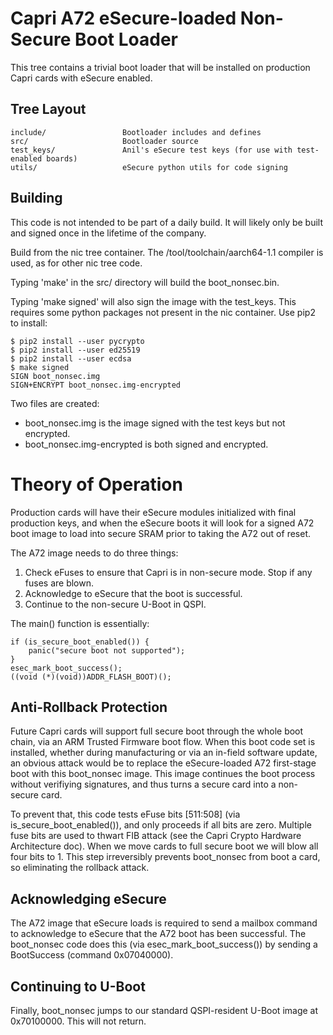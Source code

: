 # Capri A72 eSecure-loaded Non-Secure Boot Loader
This tree contains a trivial boot loader that will be installed on production Capri cards with eSecure enabled.

## Tree Layout
    include/                 Bootloader includes and defines
    src/                     Bootloader source
    test_keys/               Anil's eSecure test keys (for use with test-enabled boards)
    utils/                   eSecure python utils for code signing
    
## Building
This code is not intended to be part of a daily build.  It will likely only be built
and signed once in the lifetime of the company.

Build from the nic tree container.
The /tool/toolchain/aarch64-1.1 compiler is used, as for other nic tree code.

Typing 'make' in the src/ directory will build the boot_nonsec.bin.

Typing 'make signed' will also sign the image with the test_keys.  This requires some python packages not present in the
nic container.  Use pip2 to install:

    $ pip2 install --user pycrypto
    $ pip2 install --user ed25519
    $ pip2 install --user ecdsa
    $ make signed
    SIGN boot_nonsec.img
    SIGN+ENCRYPT boot_nonsec.img-encrypted

Two files are created:
- boot_nonsec.img is the image signed with the test keys but not encrypted.
- boot_nonsec.img-encrypted is both signed and encrypted.

# Theory of Operation
Production cards will have their eSecure modules initialized with final production keys, and when the eSecure boots
it will look for a signed A72 boot image to load into secure SRAM prior to taking the A72 out of reset.

The A72 image needs to do three things:
1. Check eFuses to ensure that Capri is in non-secure mode.  Stop if any fuses are blown.
2. Acknowledge to eSecure that the boot is successful.
3. Continue to the non-secure U-Boot in QSPI.

The main() function is essentially:

    if (is_secure_boot_enabled()) {
        panic("secure boot not supported");
    }
    esec_mark_boot_success();
    ((void (*)(void))ADDR_FLASH_BOOT)();

## Anti-Rollback Protection
Future Capri cards will support full secure boot through the whole boot chain, via an ARM Trusted Firmware boot flow.
When this boot code set is installed, whether during manufacturing or via an in-field software update, an obvious attack
would be to replace the eSecure-loaded A72 first-stage boot with this boot_nonsec image.  This image continues the boot
process without verifiying signatures, and thus turns a secure card into a non-secure card.

To prevent that, this code tests eFuse bits [511:508] (via is_secure_boot_enabled()), and only proceeds if all bits
are zero.  Multiple fuse bits are used to thwart FIB attack (see the Capri Crypto Hardware Architecture doc).  When we move
cards to full secure boot we will blow all four bits to 1.  This step irreversibly prevents boot_nonsec from boot a card, so
eliminating the rollback attack.

## Acknowledging eSecure
The A72 image that eSecure loads is required to send a mailbox command to acknowledge to eSecure that the A72 boot has been
successful.  The boot_nonsec code does this (via esec_mark_boot_success()) by sending a BootSuccess (command 0x07040000).

## Continuing to U-Boot
Finally, boot_nonsec jumps to our standard QSPI-resident U-Boot image at 0x70100000.  This will not return.
